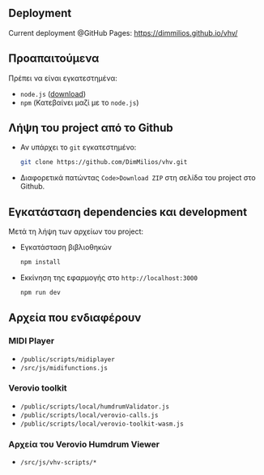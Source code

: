 ## Deployment
Current deployment @GitHub Pages: https://dimmilios.github.io/vhv/

## Προαπαιτούμενα
Πρέπει να είναι εγκατεστημένα:
- `node.js` ([download](https://nodejs.dev/download))
- `npm` (Κατεβαίνει μαζί με το `node.js`)

## Λήψη του project από το Github
- Αν υπάρχει το `git` εγκατεστημένο:
  ```sh
  git clone https://github.com/DimMilios/vhv.git
  ```
- Διαφορετικά πατώντας `Code>Download ZIP` στη σελίδα του project στο Github.

## Εγκατάσταση dependencies και development
Μετά τη λήψη των αρχείων του project:
  - Εγκατάσταση βιβλιοθηκών
    ```sh
    npm install
    ```
  - Εκκίνηση της εφαρμογής στο `http://localhost:3000`
    ```sh
    npm run dev
    ```

## Αρχεία που ενδιαφέρουν

### MIDI Player
- `/public/scripts/midiplayer`
- `/src/js/midifunctions.js`

### Verovio toolkit
- `/public/scripts/local/humdrumValidator.js`
- `/public/scripts/local/verovio-calls.js`
- `/public/scripts/local/verovio-toolkit-wasm.js`

### Αρχεία του Verovio Humdrum Viewer
- `/src/js/vhv-scripts/*`
